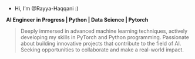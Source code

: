 - Hi, I’m @Rayya-Haqqani :)
  
**AI Engineer in Progress | Python | Data Science | Pytorch**
>  Deeply immersed in advanced machine learning techniques, actively developing my skills in PyTorch and Python programming. Passionate about building innovative projects that contribute to the field of AI. Seeking opportunities to collaborate and make a real-world impact. 
